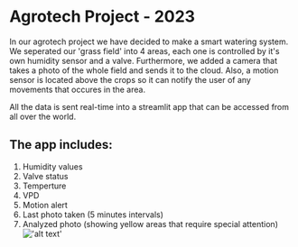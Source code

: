 # Agrotech Project - 2023

In our agrotech project we have decided to make a smart watering system.
We seperated our 'grass field' into 4 areas, each one is controlled by it's own humidity sensor and a valve.
Furthermore, we added a camera that takes a photo of the whole field and sends it to the cloud.
Also, a motion sensor is located above the crops so it can notify the user of any movements that occures in the area.

All the data is sent real-time into a streamlit app that can be accessed from all over the world.
## The app includes: 
1. Humidity values
2. Valve status
3. Temperture
4. VPD 
5. Motion alert
6. Last photo taken (5 minutes intervals)
7. Analyzed photo (showing yellow areas that require special attention)
!['alt text'](image/for_readme/IMG_6594.jpg)
